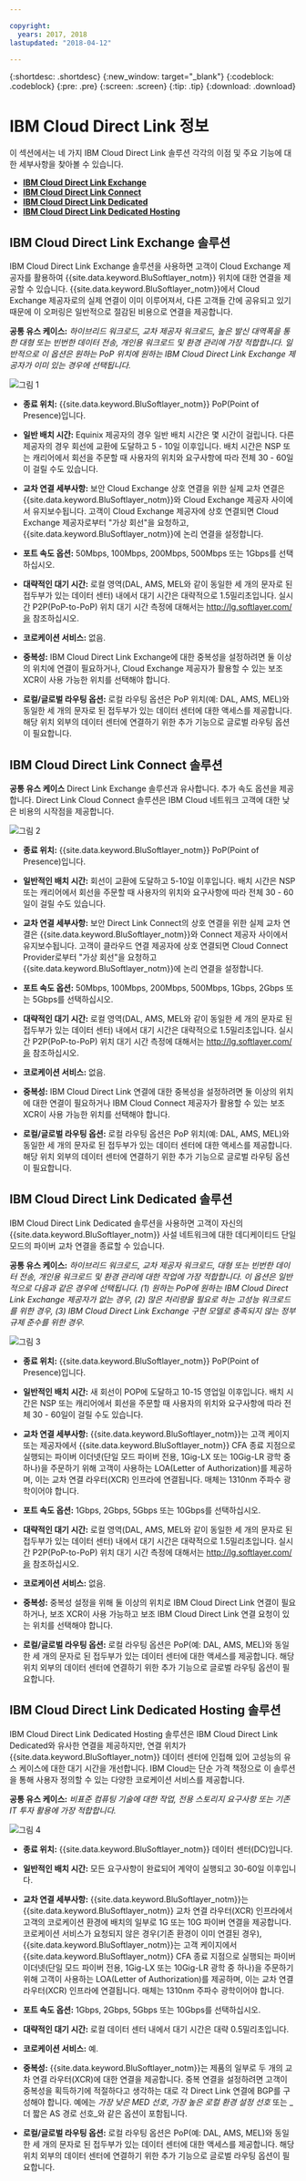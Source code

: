 ```yaml
---

copyright:
  years: 2017, 2018
lastupdated: "2018-04-12"

---
```


{:shortdesc: .shortdesc}
{:new_window: target="_blank"}
{:codeblock: .codeblock}
{:pre: .pre}
{:screen: .screen}
{:tip: .tip}
{:download: .download}

# IBM Cloud Direct Link 정보

이 섹션에서는 네 가지 IBM Cloud Direct Link 솔루션 각각의 이점 및 주요 기능에 대한 세부사항을 찾아볼 수 있습니다.
  * [**IBM Cloud Direct Link Exchange**](#the-ibm-cloud-direct-link-exchange-solution)
  * [**IBM Cloud Direct Link Connect**](#the-ibm-cloud-direct-link-connect-solution)
  * [**IBM Cloud Direct Link Dedicated**](#the-ibm-cloud-direct-link-dedicated-solution)
  * [**IBM Cloud Direct Link Dedicated Hosting**](#the-ibm-cloud-direct-link-dedicated-hosting-solution)

## IBM Cloud Direct Link Exchange 솔루션

IBM Cloud Direct Link Exchange 솔루션을 사용하면 고객이 Cloud Exchange 제공자를 활용하여 {{site.data.keyword.BluSoftlayer_notm}} 위치에 대한 연결을 제공할 수 있습니다. {{site.data.keyword.BluSoftlayer_notm}}에서 Cloud Exchange 제공자로의 실제 연결이 이미 이루어져서, 다른 고객들 간에 공유되고 있기 때문에 이 오퍼링은 일반적으로 절감된 비용으로 연결을 제공합니다.

**공통 유스 케이스:** _하이브리드 워크로드, 교차 제공자 워크로드, 높은 발신 대역폭을 통한 대형 또는 빈번한 데이터 전송, 개인용 워크로드 및 환경 관리에 가장 적합합니다. 일반적으로 이 옵션은 원하는 PoP 위치에 원하는 IBM Cloud Direct Link Exchange 제공자가 이미 있는 경우에 선택됩니다._

![그림 1](/images/Direct-Link-Exchange.png)

 * **종료 위치:** {{site.data.keyword.BluSoftlayer_notm}} PoP(Point of Presence)입니다.

 * **일반 배치 시간:** Equinix 제공자의 경우 일반 배치 시간은 몇 시간이 걸립니다. 다른 제공자의 경우 회선에 교환에 도달하고 5 - 10일 이후입니다. 배치 시간은 NSP 또는 캐리어에서 회선을 주문할 때 사용자의 위치와 요구사항에 따라 전체 30 - 60일이 걸릴 수도 있습니다.

 * **교차 연결 세부사항:** 보안 Cloud Exchange 상호 연결을 위한 실제 교차 연결은 {{site.data.keyword.BluSoftlayer_notm}}와 Cloud Exchange 제공자 사이에서 유지보수됩니다. 고객이 Cloud Exchange 제공자에 상호 연결되면 Cloud Exchange 제공자로부터 "가상 회선"을 요청하고, {{site.data.keyword.BluSoftlayer_notm}}에 논리 연결을 설정합니다.

 * **포트 속도 옵션:** 50Mbps, 100Mbps, 200Mbps, 500Mbps 또는 1Gbps를 선택하십시오.

 * **대략적인 대기 시간:** 로컬 영역(DAL, AMS, MEL와 같이 동일한 세 개의 문자로 된 접두부가 있는 데이터 센터) 내에서 대기 시간은 대략적으로 1.5밀리초입니다. 실시간 P2P(PoP-to-PoP) 위치 대기 시간 측정에 대해서는 http://lg.softlayer.com/을 참조하십시오.

 * **코로케이션 서비스:** 없음.

 * **중복성:** IBM Cloud Direct Link Exchange에 대한 중복성을 설정하려면 둘 이상의 위치에 연결이 필요하거나, Cloud Exchange 제공자가 활용할 수 있는 보조 XCR이 사용 가능한 위치를 선택해야 합니다.

 * **로컬/글로벌 라우팅 옵션:** 로컬 라우팅 옵션은 PoP 위치(예: DAL, AMS, MEL)와 동일한 세 개의 문자로 된 접두부가 있는 데이터 센터에 대한 액세스를 제공합니다. 해당 위치 외부의 데이터 센터에 연결하기 위한 추가 기능으로 글로벌 라우팅 옵션이 필요합니다.
 
## IBM Cloud Direct Link Connect 솔루션

**공통 유스 케이스** Direct Link Exchange 솔루션과 유사합니다. 추가 속도 옵션을 제공합니다. Direct Link Cloud Connect 솔루션은 IBM Cloud 네트워크 고객에 대한 낮은 비용의 시작점을 제공합니다.

![그림 2](/images/Direct-Link-Connect.png)

* **종료 위치:** {{site.data.keyword.BluSoftlayer_notm}} PoP(Point of Presence)입니다.

* **일반적인 배치 시간:** 회선이 교환에 도달하고 5-10일 이후입니다. 배치 시간은 NSP 또는 캐리어에서 회선을 주문할 때 사용자의 위치와 요구사항에 따라 전체 30 - 60일이 걸릴 수도 있습니다.

* **교차 연결 세부사항:** 보안  Direct Link Connect의 상호 연결을 위한 실제 교차 연결은 {{site.data.keyword.BluSoftlayer_notm}}와 Connect 제공자 사이에서 유지보수됩니다. 고객이 클라우드 연결 제공자에 상호 연결되면 Cloud Connect Provider로부터 "가상 회선"을 요청하고 {{site.data.keyword.BluSoftlayer_notm}}에 논리 연결을 설정합니다.

* **포트 속도 옵션:** 50Mbps, 100Mbps, 200Mbps, 500Mbps, 1Gbps, 2Gbps 또는 5Gbps를 선택하십시오.

* **대략적인 대기 시간:** 로컬 영역(DAL, AMS, MEL와 같이 동일한 세 개의 문자로 된 접두부가 있는 데이터 센터) 내에서 대기 시간은 대략적으로 1.5밀리초입니다. 실시간 P2P(PoP-to-PoP) 위치 대기 시간 측정에 대해서는 http://lg.softlayer.com/을 참조하십시오.

* **코로케이션 서비스:** 없음.

* **중복성:** IBM Cloud Direct Link 연결에 대한 중복성을 설정하려면 둘 이상의 위치에 대한 연결이 필요하거나 IBM Cloud Connect 제공자가 활용할 수 있는 보조 XCR이 사용 가능한 위치를 선택해야 합니다.

* **로컬/글로벌 라우팅 옵션:** 로컬 라우팅 옵션은 PoP 위치(예: DAL, AMS, MEL)와 동일한 세 개의 문자로 된 접두부가 있는 데이터 센터에 대한 액세스를 제공합니다. 해당 위치 외부의 데이터 센터에 연결하기 위한 추가 기능으로 글로벌 라우팅 옵션이 필요합니다.

## IBM Cloud Direct Link Dedicated 솔루션

IBM Cloud Direct Link Dedicated 솔루션을 사용하면 고객이 자신의 {{site.data.keyword.BluSoftlayer_notm}} 사설 네트워크에 대한 데디케이티드 단일 모드의 파이버 교차 연결을 종료할 수 있습니다.

 **공통 유스 케이스:** _하이브리드 워크로드, 교차 제공자 워크로드, 대형 또는 빈번한 데이터 전송, 개인용 워크로드 및 환경 관리에 대한 작업에 가장 적합합니다.  이 옵션은 일반적으로 다음과 같은 경우에 선택됩니다. (1) 원하는 PoP에 원하는 IBM Cloud Direct Link Exchange 제공자가 없는 경우, (2) 많은 처리량을 필요로 하는 고성능 워크로드를 위한 경우, (3) IBM Cloud Direct Link Exchange 구현 모델로 충족되지 않는 정부 규제 준수를 위한 경우._

![그림 3](/images/Direct-link-Dedicated.png)

 * **종료 위치:** {{site.data.keyword.BluSoftlayer_notm}} PoP(Point of Presence)입니다.

 * **일반적인 배치 시간:** 새 회선이 POP에 도달하고 10-15 영업일 이후입니다. 배치 시간은 NSP 또는 캐리어에서 회선을 주문할 때 사용자의 위치와 요구사항에 따라 전체 30 - 60일이 걸릴 수도 있습니다.

 * **교차 연결 세부사항:** {{site.data.keyword.BluSoftlayer_notm}}는 고객 케이지 또는 제공자에서 {{site.data.keyword.BluSoftlayer_notm}} CFA 종료 지점으로 실행되는 파이버 이더넷(단일 모드 파이버 전용, 1Gig-LX 또는 10Gig-LR 광학 중 하나)을 주문하기 위해 고객이 사용하는 LOA(Letter of Authorization)를 제공하며, 이는 교차 연결 라우터(XCR) 인프라에 연결됩니다. 매체는 1310nm 주파수 광학이어야 합니다.

 * **포트 속도 옵션:** 1Gbps, 2Gbps, 5Gbps 또는 10Gbps를 선택하십시오.

 * **대략적인 대기 시간:** 로컬 영역(DAL, AMS, MEL와 같이 동일한 세 개의 문자로 된 접두부가 있는 데이터 센터) 내에서 대기 시간은 대략적으로 1.5밀리초입니다. 실시간 P2P(PoP-to-PoP) 위치 대기 시간 측정에 대해서는 http://lg.softlayer.com/을 참조하십시오.

 * **코로케이션 서비스:** 없음.

 * **중복성:** 중복성 설정을 위해 둘 이상의 위치로 IBM Cloud Direct Link 연결이 필요하거나, 보조 XCR이 사용 가능하고 보조 IBM Cloud Direct Link 연결 요청이 있는 위치를 선택해야 합니다.

 * **로컬/글로벌 라우팅 옵션:** 로컬 라우팅 옵션은 PoP(예: DAL, AMS, MEL)와 동일한 세 개의 문자로 된 접두부가 있는 데이터 센터에 대한 액세스를 제공합니다. 해당 위치 외부의 데이터 센터에 연결하기 위한 추가 기능으로 글로벌 라우팅 옵션이 필요합니다.

## IBM Cloud Direct Link Dedicated Hosting 솔루션

IBM Cloud Direct Link Dedicated Hosting 솔루션은 IBM Cloud Direct Link Dedicated와 유사한 연결을 제공하지만, 연결 위치가 {{site.data.keyword.BluSoftlayer_notm}} 데이터 센터에 인접해 있어 고성능의 유스 케이스에 대한 대기 시간을 개선합니다. IBM Cloud는 단순 가격 책정으로 이 솔루션을 통해 사용자 정의할 수 있는 다양한 코로케이션 서비스를 제공합니다.

**공통 유스 케이스:** _비표준 컴퓨팅 기술에 대한 작업, 전용 스토리지 요구사항 또는 기존 IT 투자 활용에 가장 적합합니다._

![그림 4](/images/Direct-Link-Dedicated-Hosting.png)

* **종료 위치:** {{site.data.keyword.BluSoftlayer_notm}} 데이터 센터(DC)입니다.

 * **일반적인 배치 시간:** 모든 요구사항이 완료되어 계약이 실행되고 30-60일 이후입니다.

 * **교차 연결 세부사항:** {{site.data.keyword.BluSoftlayer_notm}}는 {{site.data.keyword.BluSoftlayer_notm}} 교차 연결 라우터(XCR) 인프라에서 고객의 코로케이션 환경에 배치의 일부로 1G 또는 10G 파이버 연결을 제공합니다.  코로케이션 서비스가 요청되지 않은 경우(기존 환경이 이미 연결된 경우), {{site.data.keyword.BluSoftlayer_notm}}는 고객 케이지에서 {{site.data.keyword.BluSoftlayer_notm}} CFA 종료 지점으로 실행되는 파이버 이더넷(단일 모드 파이버 전용, 1Gig-LX 또는 10Gig-LR 광학 중 하나)을 주문하기 위해 고객이 사용하는 LOA(Letter of Authorization)를 제공하며, 이는 교차 연결 라우터(XCR) 인프라에 연결됩니다. 매체는 1310nm 주파수 광학이어야 합니다.

 * **포트 속도 옵션:** 1Gbps, 2Gbps, 5Gbps 또는 10Gbps를 선택하십시오.

 * **대략적인 대기 시간:** 로컬 데이터 센터 내에서 대기 시간은 대략 0.5밀리초입니다.

 * **코로케이션 서비스:** 예.

 * **중복성:** {{site.data.keyword.BluSoftlayer_notm}}는 제품의 일부로 두 개의 교차 연결 라우터(XCR)에 대한 연결을 제공합니다. 중복 연결을 설정하려면 고객이 중복성을 획득하기에 적절하다고 생각하는 대로 각 Direct Link 연결에 BGP를 구성해야 합니다. 예에는 _가장 낮은 MED 선호_, _가장 높은 로컬 환경 설정 선호_ 또는 _더 짧은 AS 경로 선호_와 같은 옵션이 포함됩니다.

 * **로컬/글로벌 라우팅 옵션:** 로컬 라우팅 옵션은 PoP(예: DAL, AMS, MEL)와 동일한 세 개의 문자로 된 접두부가 있는 데이터 센터에 대한 액세스를 제공합니다. 해당 위치 외부의 데이터 센터에 연결하기 위한 추가 기능으로 글로벌 라우팅 옵션이 필요합니다.
